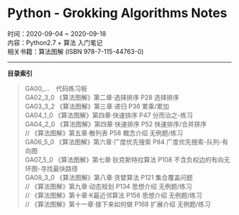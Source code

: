 # Python - Grokking Algorithms Notes
  
时间：2020-09-04 ~ 2020-09-18  
内容：Python2.7 + 算法 入门笔记  
相关书籍：算法图解 (ISBN 978-7-115-44763-0)  
- - -  
**目录索引**  

> GA00_...　代码练习板  
> GA02_3_0 《算法图解》第二章·选择排序 P28 选择排序  
> GA03_3_2 《算法图解》第三章·递归 P36 累乘/累加  
> GA04_1_0 《算法图解》第四章·快速排序 P47 分而治之-练习  
> GA04_2_0 《算法图解》第四章·快速排序 P52 快速排序/合并排序  
> // 《算法图解》第五章·散列表 P58 概念介绍 无例题/练习  
> GA06_5_0 《算法图解》第六章·广度优先搜索 P84 广度优先搜索-队列-有向图  
> GA07_5_0 《算法图解》第七章·狄克斯特拉算法 P108 不含负权边的有向无环图-寻找最快路径  
> GA08_3_0 《算法图解》第八章·贪婪算法 P121 集合覆盖问题  
> // 《算法图解》第九章·动态规划 P134 思想介绍 无例题/练习  
> // 《算法图解》第十章·K最近邻算法 P156 思想介绍 无例题/练习  
> // 《算法图解》第十一章·接下来如何做 P168 扩展介绍 无例题/练习  